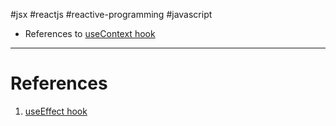 #jsx #reactjs #reactive-programming #javascript 

- References to [useContext hook](useContext%20hook.md)

---
# References
1. [useEffect hook](useEffect%20hook.md)